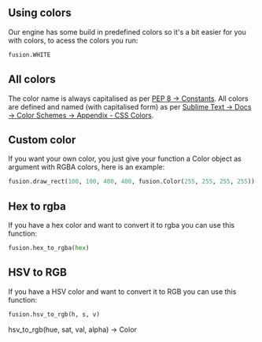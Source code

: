 ## Using colors
Our engine has some build in predefined colors so it's a bit easier for you with colors, to acess the colors you run:
```python
fusion.WHITE
```
## All colors
The color name is always capitalised as per [PEP 8 → Constants](https://peps.python.org/pep-0008/#constants). All colors are defined and named (with capitalised form) as per [Sublime Text → Docs → Color Schemes → Appendix - CSS Colors](https://www.sublimetext.com/docs/color_schemes.html#appendix-css-colors).

## Custom color
If you want your own color, you just give your function a Color object as argument with RGBA colors, here is an example:
```python
fusion.draw_rect(100, 100, 400, 400, fusion.Color(255, 255, 255, 255))
```

## Hex to rgba
If you have a hex color and want to convert it to rgba you can use this function:
```python
fusion.hex_to_rgba(hex)
```

## HSV to RGB
If you have a HSV color and want to convert it to RGB you can use this function:
```python
fusion.hsv_to_rgb(h, s, v)
```
hsv_to_rgb(hue, sat, val, alpha) -> Color
